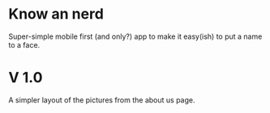 # Know an nerd

Super-simple mobile first (and only?) app to make it easy(ish) to put
a name to a face.

# V 1.0

A simpler layout of the pictures from the about us page.
